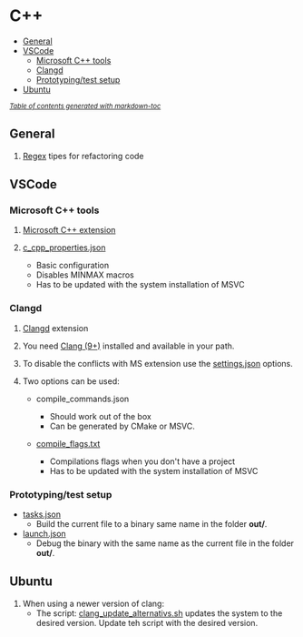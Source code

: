 # C++

  * [General](#general)
  * [VSCode](#vscode)
    + [Microsoft C++ tools](#microsoft-c-tools)
    + [Clangd](#clangd)
    + [Prototyping/test setup](#prototypingtest-setup)
  * [Ubuntu](#ubuntu)

<small><i><a href='http://ecotrust-canada.github.io/markdown-toc/'>Table of contents generated with markdown-toc</a></i></small>

## General

  1. [Regex](regex.md) tipes for refactoring code

## VSCode

### Microsoft C++ tools

  1. [Microsoft C++ extension](https://marketplace.visualstudio.com/items?itemName=ms-vscode.cpptools)

  2. [c_cpp_properties.json](vscode/c_cpp_properties.json)
      - Basic configuration
      - Disables MINMAX macros
      - Has to be updated with the system installation of MSVC

### Clangd

  1. [Clangd](https://marketplace.visualstudio.com/items?itemName=llvm-vs-code-extensions.vscode-clangd) extension

  2. You need [Clang (9+)](http://releases.llvm.org/download.html) installed and available in your path.

  3. To disable the conflicts with MS extension use the [settings.json](vscode/settings.json) options.

  4. Two options can be used:
      - compile_commands.json
        - Should work out of the box
        - Can be generated by CMake or MSVC.

      - [compile_flags.txt](vscode/compile_flags.txt)
        - Compilations flags when you don't have a project
        - Has to be updated with the system installation of MSVC

### Prototyping/test setup
  - [tasks.json](vscode/tasks.json)
    - Build the current file to a binary same name in the folder **out/**.
  - [launch.json](vscode/launch.json)
    - Debug the binary with the same name as the current file in the folder **out/**.

## Ubuntu
  1. When using a newer version of clang:
      - The script: [clang_update_alternativs.sh](clang_update_alternativs.sh) updates the system to the desired version. Update teh script with the desired version.
